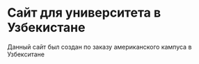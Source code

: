 # Сайт для университета в Узбекистане

Данный сайт был создан по заказу американского кампуса в Узбекситане
